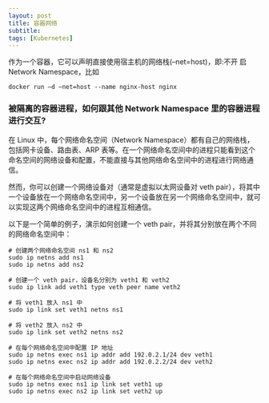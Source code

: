 ```yaml
---
layout: post
title: 容器网络
subtitle:
tags: [Kubernetes]
---
```


作为一个容器，它可以声明直接使用宿主机的网络栈(–net=host)，即:不开 启 Network Namespace，比如

```shell
docker run –d –net=host --name nginx-host nginx
```


### 被隔离的容器进程，如何跟其他 Network Namespace 里的容器进程进行交互?

在 Linux 中，每个网络命名空间（Network Namespace）都有自己的网络栈，包括网卡设备、路由表、ARP 表等。在一个网络命名空间中的进程只能看到这个命名空间的网络设备和配置，不能直接与其他网络命名空间中的进程进行网络通信。

然而，你可以创建一个网络设备对（通常是虚拟以太网设备对 veth pair），将其中一个设备放在一个网络命名空间中，另一个设备放在另一个网络命名空间中，就可以实现这两个网络命名空间中的进程互相通信。


以下是一个简单的例子，演示如何创建一个 veth pair，并将其分别放在两个不同的网络命名空间中：

```shell
# 创建两个网络命名空间 ns1 和 ns2
sudo ip netns add ns1
sudo ip netns add ns2

# 创建一个 veth pair，设备名分别为 veth1 和 veth2
sudo ip link add veth1 type veth peer name veth2

# 将 veth1 放入 ns1 中
sudo ip link set veth1 netns ns1

# 将 veth2 放入 ns2 中
sudo ip link set veth2 netns ns2

# 在每个网络命名空间中配置 IP 地址
sudo ip netns exec ns1 ip addr add 192.0.2.1/24 dev veth1
sudo ip netns exec ns2 ip addr add 192.0.2.2/24 dev veth2

# 在每个网络命名空间中启动网络设备
sudo ip netns exec ns1 ip link set veth1 up
sudo ip netns exec ns2 ip link set veth2 up

```